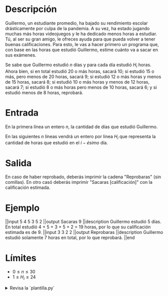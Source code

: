 # Descripción

Guillermo, un estudiante promedio, ha bajado su rendimiento escolar drásticamente por culpa de la pandemia. A su vez, ha estado jugando muchas más horas videojuegos y le ha dedicado menos horas a estudiar. Tú, al ser su gran amigo, le ofreces ayuda para que pueda volver a tener buenas calificaciones. Para esto, le vas a hacer primero un programa que, con base en las horas que estudió Guillermo, estime cuánto va a sacar en sus exámenes.

Se sabe que Guillermo estudió $n$ días y para cada día estudió $H_i$ horas. Ahora bien, si en total estudió 20 o más horas, sacará 10; si estudió 15 o más, pero menos de 20 horas, sacará 9; si estudió 12 o más horas y menos de 15 horas, sacará 8; si estudió 10 o más horas y menos de 12 horas, sacará 7; si estudió 8 o más horas pero menos de 10 horas, sacará 6; y si estudió menos de 8 horas, reprobará.

# Entrada

En la primera línea un entero $n$, la cantidad de días que estudió Guillermo.

En las siguientes $n$ líneas vendrá un entero por línea $H_i$ que representa la cantidad de horas que estudió en el $i-ésimo$ día.

# Salida

En caso de haber reprobado, deberás imprimir la cadena "Reprobaras" (sin comillas). En otro casó deberás imprimir "Sacaras [calificación]" con la calificación estimada.

# Ejemplo

||input
5
4
5
3
5
2
||output
Sacaras 9
||description
Guillermo estudió 5 días. En total estudió 4 + 5 + 3 + 5 + 2 = 19 horas, por lo que su calificación estimada es de 9.
||input
3
3
2
2
||output
Reprobaras
||description
Guillermo estudió solamente 7 horas en total, por lo que reprobará.
||end

# Límites

- $0 \leq n \leq 30$
- $1 \leq H_i \leq 24$

<details><summary>Revisa la `plantilla.py`</summary>

{{plantilla.py}}

</details>
